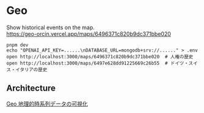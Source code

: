 # Geo

Show historical events on the map.  
<https://geo-orcin.vercel.app/maps/6496371c820b9dc371bbe020>

```shell
pnpm dev
echo "OPENAI_API_KEY=......\nDATABASE_URL=mongodb+srv://......" > .env
open http://localhost:3000/maps/6496371c820b9dc371bbe020  # 人権の歴史
open http://localhost:3000/maps/6497e628dd91225669c26b55  # ドイツ・スイス・イタリアの歴史
```

## Architecture

[Geo 地理的時系列データの可視化](https://www.notion.so/hiroga/Geo-d6436fbdb05d41a8bdfff47e781003e9)

